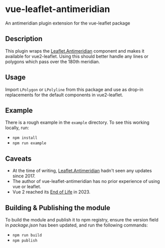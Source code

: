 # vue-leaflet-antimeridian
An antimeridian plugin extension for the vue-leaflet package

## Description
This plugin wraps the [Leaflet.Antimeridian](https://github.com/briannaAndCo/Leaflet.Antimeridian) component and makes it available for vue2-leaflet.
Using this should better handle any lines or polygons which pass over the 180th meridian.

## Usage

Import `LPolygon` or `LPolyline` from this package and use as drop-in replacements for the default components in vue2-leaflet.

## Example
There is a rough example in the `example` directory.  To see this working locally, run:

* `npm install`
* `npm run example`

## Caveats

* At the time of writing, [Leaflet.Antimeridian](https://github.com/briannaAndCo/Leaflet.Antimeridian) hadn't seen any updates since 2017.
* The author of vue-leaflet-antimeridian has no prior experience of using vue or leaflet.
* Vue 2 reached its [End of Life](https://v2.vuejs.org/eol/) in 2023.

## Building & Publishing the module

To build the module and publish it to npm registry, ensure the version field in _package.json_ has been updated, and run the following commands:

* `npm run build`
* `npm publish`